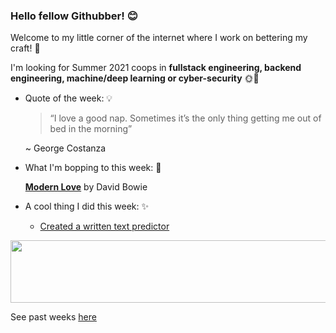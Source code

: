### Hello fellow Githubber! 😊
Welcome to my little corner of the internet where I work on bettering my craft! 🔨

I'm looking for Summer 2021 coops in **fullstack engineering, backend engineering, machine/deep learning or cyber-security** 🌞🤖

- Quote of the week: 💡

   >“I love a good nap. Sometimes it’s the only thing getting me out of bed in the morning”

   ~ George Costanza
   
- What I'm bopping to this week: 🎵

   [**Modern Love**](https://open.spotify.com/track/3NuN59jpH3B5cNa2M4r7XG?si=0maxiiuzSEmpqS9kP5W8eQ) by David Bowie
  
 - A cool thing I did this week: ✨
  
    - [Created a written text predictor](https://github.com/xaylax/Written-Text-Classification) 
          
<img src="https://media.giphy.com/media/OqBJWrgeLouJqJBiJU/giphy.gif" width="4000" height="100" />


See past weeks [here](https://github.com/xaylax/xaylax/blob/master/past.md)
